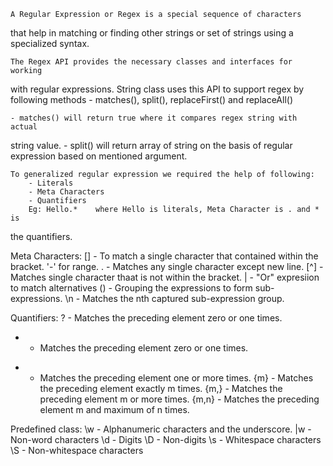     A Regular Expression or Regex is a special sequence of characters
that help in matching or finding other strings or set of strings using a
specialized syntax.

    The Regex API provides the necessary classes and interfaces for working
with regular expressions. String class uses this API to support regex by
following methods - matches(), split(), replaceFirst() and replaceAll()

    - matches() will return true where it compares regex string with actual
string value.
    - split() will return array of string on the basis of regular expression
based on mentioned argument.

    To generalized regular expression we required the help of following:
        - Literals
        - Meta Characters
        - Quantifiers
        Eg: Hello.*    where Hello is literals, Meta Character is . and * is
the quantifiers.

Meta Characters:
[] - To match a single character that contained within the bracket. '-' for range.
.  - Matches any single character except new line.
[^] - Matches single character thaat is not within the bracket.
| - "Or" expresiion to match alternatives
() - Grouping the expressions to form sub-expressions.
\n - Matches the nth captured sub-expression group.

Quantifiers:
? - Matches the preceding element zero or one times.
* - Matches the preceding element zero or one times.
+ - Matches the preceding element one or more times.
{m} - Matches the preceding element exactly m times.
{m,} - Matches the preceding element m or more times.
{m,n} - Matches the preceding element m and maximum of n times.

Predefined class:
\w - Alphanumeric characters and the underscore.
|w - Non-word characters
\d - Digits
\D - Non-digits
\s - Whitespace characters
\S - Non-whitespace characters